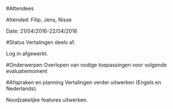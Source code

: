 #Attendees
 
Attended: Filip, Jens, Nisse

Date: 21/04/2016-22/04/2016

#Status
Vertalingen deels af.

Log in afgewerkt.

#Onderwerpen
Overlopen van nodige toepassingen voor volgende evaluatiemoment

#Afspraken en planning
Vertalingen verder uitwerken (Engels en Nederlands).

Noodzakelijke features uitwerken.